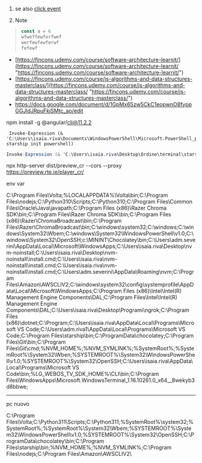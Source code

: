 1. se also [click event](events.md#^7ffdf5)
2. > [!note] 
> ```ts
> const a = 6
> wfweffewferfwef
> werfewfewferwf
> fefewf
> ```


-   [https://fincons.udemy.com/course/software-architecture-learnit/](https://fincons.udemy.com/course/software-architecture-learnit/ "https://fincons.udemy.com/course/software-architecture-learnit/")
-   [https://fincons.udemy.com/course/js-algorithms-and-data-structures-masterclass/](https://fincons.udemy.com/course/js-algorithms-and-data-structures-masterclass/ "https://fincons.udemy.com/course/js-algorithms-and-data-structures-masterclass/")
- https://docs.google.com/document/d/1GpMx65zw5CkC1eopwnO8fyppGGJldJRpuFkjSMtc_ao/edit


npm install -g @angular/cli@11.2.2

```
 Invoke-Expression (& 'C:\Users\isaia.riva\Documents\WindowsPowerShell\Microsoft.PowerShell_profile.ps1' starship init powershell)
```

```csharp
Invoke-Expression (& 'C:\Users\isaia.riva\Desktop\Ordine\terminal\starship.exe' init powershell --print-full-init | Out-String)
```

npx http-server dist/preview_cr --cors --proxy https://preview.rte.ie/player_cr/


env var

C:\Program Files\Volta\;%LOCALAPPDATA%\Volta\bin;C:\Program Files\nodejs;C:\Python310\Scripts\;C:\Python310\;C:\Program Files\Common Files\Oracle\Java\javapath;C:\Program Files (x86)\Razer Chroma SDK\bin;C:\Program Files\Razer Chroma SDK\bin;C:\Program Files (x86)\Razer\ChromaBroadcast\bin;C:\Program Files\Razer\ChromaBroadcast\bin;C:\windows\system32;C:\windows;C:\windows\System32\Wbem;C:\windows\System32\WindowsPowerShell\v1.0\;C:\windows\System32\OpenSSH\;c:\MININT\Chocolatey\bin;C:\Users\adm.severini\AppData\Local\Microsoft\WindowsApps;C:\Users\isaia.riva\Desktop\nvm-noinstall;C:\Users\isaia.riva\Desktop\nvm-noinstall\install.cmd;C:\Users\isaia.riva\nvm-noinstall\install.cmd;C:\Users\isaia.riva\nvm-noinstall\install.cmd;C:\Users\adm.severini\AppData\Roaming\nvm;C:\Program Files\Amazon\AWSCLIV2\;C:\windows\system32\config\systemprofile\AppData\Local\Microsoft\WindowsApps;C:\Program Files (x86)\Intel\Intel(R) Management Engine Components\DAL;C:\Program Files\Intel\Intel(R) Management Engine Components\DAL;C:\Users\isaia.riva\Desktop\Programi\ngrok\;C:\Program Files (x86)\dotnet\;C:\Program;C:\Users\isaia.riva\AppData\Local\Programs\Microsoft VS Code;C:\Users\adm.riva1\AppData\Local\Programs\Microsoft VS Code;C:\Program Files\starship\bin;C:\ProgramData\chocolatey;C:\Program Files\Git\bin\;C:\Program Files\Git\cmd\;%NVM_HOME%;%NVM_SYMLINK%;%SystemRoot%;%SystemRoot%\System32\Wben;%SYSTEMROOT%\System32\WindowsPowerShell\v1.0\;%SYSTEMROOT%\System32\OpenSSH\;C:\Users\isaia.riva\AppData\Local\Programs\Microsoft VS Code\bin;%LG_WEBOS_TV_SDK_HOME%\CLI\bin;C:\Program Files\WindowsApps\Microsoft.WindowsTerminal_1.16.10261.0_x64__8wekyb3d8bbwe\;

---

pc nuovo

C:\Program Files\Volta\;C:\Python311\Scripts\;C:\Python311\;%SystemRoot%\system32;%SystemRoot%;%SystemRoot%\System32\Wbem;%SYSTEMROOT%\System32\WindowsPowerShell\v1.0\;%SYSTEMROOT%\System32\OpenSSH\;C:\ProgramData\chocolatey\bin;C:\Program Files\starship\bin\;%NVM_HOME%;%NVM_SYMLINK%;C:\Program Files\nodejs\;C:\Program Files\Amazon\AWSCLIV2\